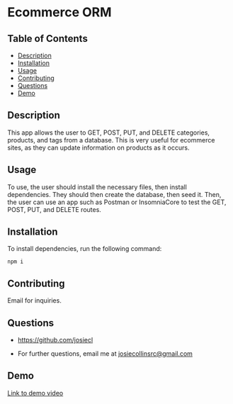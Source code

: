 # Ecommerce ORM

## Table of Contents
* [Description](#description)
* [Installation](#installation)
* [Usage](#usage)
* [Contributing](#contributing)
* [Questions](#questions)
* [Demo](#demo)

## Description
This app allows the user to GET, POST, PUT, and DELETE categories, products, and tags from a database. This is very useful for ecommerce sites, as they can update information on products as it occurs. 

## Usage
To use, the user should install the necessary files, then install dependencies. They should then create the database, then seed it. Then, the user can use an app such as Postman or InsomniaCore to test the GET, POST, PUT, and DELETE routes.

## Installation
To install dependencies, run the following command: 
```
npm i
```

## Contributing
Email for inquiries.

## Questions
* https://github.com/josiecl

* For further questions, email me at josiecollinsrc@gmail.com

## Demo
[Link to demo video](https://youtu.be/lLeJgZvDfgc)